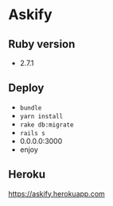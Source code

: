 # Askify
   
## Ruby version

- 2.7.1

## Deploy

- `bundle`
- `yarn install`
- `rake db:migrate`
- `rails s`
- 0.0.0.0:3000
- enjoy 

## Heroku

https://askify.herokuapp.com
